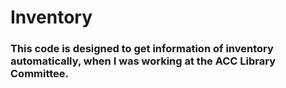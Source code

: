 # Inventory
### This code is designed to get information of inventory automatically, when I was working at the ACC Library Committee.
